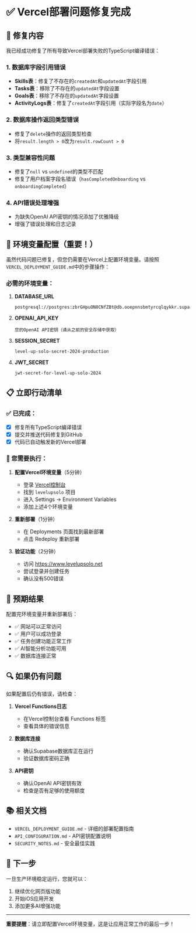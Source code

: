 # ✅ Vercel部署问题修复完成

## 🎯 修复内容

我已经成功修复了所有导致Vercel部署失败的TypeScript编译错误：

### 1. 数据库字段引用错误
- **Skills表**：修复了不存在的`createdAt`和`updatedAt`字段引用
- **Tasks表**：移除了不存在的`updatedAt`字段设置
- **Goals表**：移除了不存在的`updatedAt`字段设置
- **ActivityLogs表**：修复了`createdAt`字段引用（实际字段名为`date`）

### 2. 数据库操作返回类型错误
- 修复了`delete`操作的返回类型检查
- 将`result.length > 0`改为`result.rowCount > 0`

### 3. 类型兼容性问题
- 修复了`null` vs `undefined`的类型不匹配
- 修复了用户档案字段名错误（`hasCompletedOnboarding` vs `onboardingCompleted`）

### 4. API错误处理增强
- 为缺失OpenAI API密钥的情况添加了优雅降级
- 增强了错误处理和日志记录

## 🔧 环境变量配置（重要！）

虽然代码问题已修复，但您仍需要在Vercel上配置环境变量。请按照`VERCEL_DEPLOYMENT_GUIDE.md`中的步骤操作：

### 必需的环境变量：

1. **DATABASE_URL**
   ```
   postgresql://postgres:zbrGHpuON0CNfZBt@db.ooepnnsbmtyrcqlqykkr.supabase.co:5432/postgres
   ```

2. **OPENAI_API_KEY**
   ```
   您的OpenAI API密钥（请从之前的安全存储中获取）
   ```

3. **SESSION_SECRET**
   ```
   level-up-solo-secret-2024-production
   ```

4. **JWT_SECRET**
   ```
   jwt-secret-for-level-up-solo-2024
   ```

## 📋 立即行动清单

### ✅ 已完成：
- [x] 修复所有TypeScript编译错误
- [x] 提交并推送代码修复到GitHub
- [x] 代码已自动触发新的Vercel部署

### 🔄 您需要执行：

1. **配置Vercel环境变量**（5分钟）
   - 登录 [Vercel控制台](https://vercel.com/dashboard)
   - 找到 `levelupsolo` 项目
   - 进入 Settings → Environment Variables
   - 添加上述4个环境变量

2. **重新部署**（1分钟）
   - 在 Deployments 页面找到最新部署
   - 点击 Redeploy 重新部署

3. **验证功能**（2分钟）
   - 访问 https://www.levelupsolo.net
   - 尝试登录并创建任务
   - 确认没有500错误

## 🎉 预期结果

配置完环境变量并重新部署后：

- ✅ 网站可以正常访问
- ✅ 用户可以成功登录
- ✅ 任务创建功能正常工作
- ✅ AI智能分析功能可用
- ✅ 数据库连接正常

## 🔍 如果仍有问题

如果配置后仍有错误，请检查：

1. **Vercel Functions日志**
   - 在Vercel控制台查看 Functions 标签
   - 查看具体的错误信息

2. **数据库连接**
   - 确认Supabase数据库正在运行
   - 验证数据库密码正确

3. **API密钥**
   - 确认OpenAI API密钥有效
   - 检查是否有足够的使用额度

## 📚 相关文档

- `VERCEL_DEPLOYMENT_GUIDE.md` - 详细的部署配置指南
- `API_CONFIGURATION.md` - API密钥配置说明
- `SECURITY_NOTES.md` - 安全最佳实践

## 🚀 下一步

一旦生产环境稳定运行，您就可以：

1. 继续优化网页版功能
2. 开始iOS应用开发
3. 添加更多AI增强功能

---

**重要提醒**：请立即配置Vercel环境变量，这是让应用正常工作的最后一步！